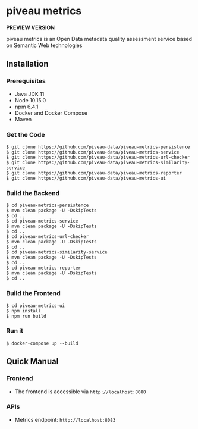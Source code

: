 # piveau metrics

**PREVIEW VERSION** 

piveau metrics is an Open Data metadata quality assessment service based on Semantic Web technologies

## Installation

### Prerequisites
- Java JDK 11
- Node 10.15.0
- npm 6.4.1
- Docker and Docker Compose
- Maven

### Get the Code
```
$ git clone https://github.com/piveau-data/piveau-metrics-persistence
$ git clone https://github.com/piveau-data/piveau-metrics-service
$ git clone https://github.com/piveau-data/piveau-metrics-url-checker
$ git clone https://github.com/piveau-data/piveau-metrics-similarity-service
$ git clone https://github.com/piveau-data/piveau-metrics-reporter
$ git clone https://github.com/piveau-data/piveau-metrics-ui
```
### Build the Backend
```
$ cd piveau-metrics-persistence
$ mvn clean package -U -DskipTests
$ cd ..
$ cd piveau-metrics-service
$ mvn clean package -U -DskipTests
$ cd ..
$ cd piveau-metrics-url-checker
$ mvn clean package -U -DskipTests
$ cd ..
$ cd piveau-metrics-similarity-service
$ mvn clean package -U -DskipTests
$ cd ..
$ cd piveau-metrics-reporter
$ mvn clean package -U -DskipTests
$ cd ..
```
### Build the Frontend
```
$ cd piveau-metrics-ui
$ npm install
$ npm run build
```

### Run it
```
$ docker-compose up --build
```

## Quick Manual

### Frontend
- The frontend is accessible via `http://localhost:8080`

### APIs
- Metrics endpoint: `http://localhost:8083`
